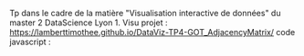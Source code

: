 Tp dans le cadre de la matière "Visualisation interactive de données" du master 2 DataScience Lyon 1.
Visu projet : https://lamberttimothee.github.io/DataViz-TP4-GOT_AdjacencyMatrix/
code javascript : 
